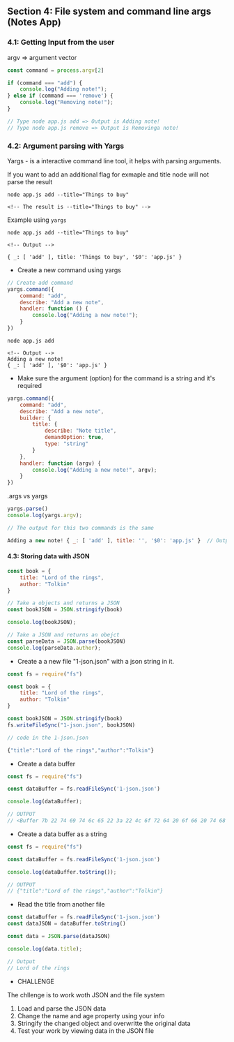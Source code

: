 ## Section 4: File system and command line args (Notes App)

### 4.1: Getting Input from the user

argv => argument vector

```js
const command = process.argv[2]

if (command === "add") {
    console.log("Adding note!");
} else if (command === 'remove') {
    console.log("Removing note!");
}

// Type node app.js add => Output is Adding note!
// Type node app.js remove => Output is Removinga note!
```

### 4.2: Argument parsing with Yargs

Yargs - is a interactive command line tool, it helps with parsing arguments.


If you want to add an additional flag for exmaple and title node will not parse the
result

```shel
node app.js add --title="Things to buy"

<!-- The result is --title="Things to buy" -->
```

Example using `yargs`

```terminal
node app.js add --title="Things to buy"

<!-- Output -->

{ _: [ 'add' ], title: 'Things to buy', '$0': 'app.js' }
```

- Create a new command using yargs

```js
// Create add command
yargs.command({
    command: "add",
    describe: "Add a new note",
    handler: function () {
        console.log("Adding a new note!");
    }
})
```

```terminal
node app.js add

<!-- Output -->
Adding a new note!
{ _: [ 'add' ], '$0': 'app.js' }
```

- Make sure the argument (option) for the command is a string and it's required

```js
yargs.command({
    command: "add",
    describe: "Add a new note",
    builder: {
        title: {
            describe: "Note title",
            demandOption: true,
            type: "string"
        }
    },
    handler: function (argv) {
        console.log("Adding a new note!", argv);
    }
})
```

.args vs yargs

```js
yargs.parse()
console.log(yargs.argv);

// The output for this two commands is the same

Adding a new note! { _: [ 'add' ], title: '', '$0': 'app.js' }  // Output
```

#### 4.3: Storing data with JSON

```js
const book = {
    title: "Lord of the rings",
    author: "Tolkin"
}

// Take a objects and returns a JSON
const bookJSON = JSON.stringify(book)

console.log(bookJSON);

// Take a JSON and returns an obejct
const parseData = JSON.parse(bookJSON)
console.log(parseData.author);
```

- Create a a new file "1-json.json" with a json string in it.

```js
const fs = require("fs")

const book = {
    title: "Lord of the rings",
    author: "Tolkin"
}

const bookJSON = JSON.stringify(book)
fs.writeFileSync("1-json.json", bookJSON)

// code in the 1-json.json

{"title":"Lord of the rings","author":"Tolkin"}
```

- Create a data buffer

```js
const fs = require("fs")

const dataBuffer = fs.readFileSync('1-json.json')

console.log(dataBuffer);

// OUTPUT
// <Buffer 7b 22 74 69 74 6c 65 22 3a 22 4c 6f 72 64 20 6f 66 20 74 68 65 20 72 69 6e 67 73 22 2c 22 61 75 74 68 6f 72 22 3a 22 54 6f 6c 6b 69 6e 22 7d>
```

- Create a data buffer as a string

```js
const fs = require("fs")

const dataBuffer = fs.readFileSync('1-json.json')

console.log(dataBuffer.toString());

// OUTPUT
// {"title":"Lord of the rings","author":"Tolkin"}
```

- Read the title from another file

```js
const dataBuffer = fs.readFileSync('1-json.json')
const dataJSON = dataBuffer.toString()

const data = JSON.parse(dataJSON)

console.log(data.title);

// Output
// Lord of the rings
```

- CHALLENGE

The chllenge is to work woth JSON and the file system

1. Load and parse the JSON data
2. Change the name and age property using your info
3. Stringify the changed object and overwritte the original data
4. Test your work by viewing data in the JSON file